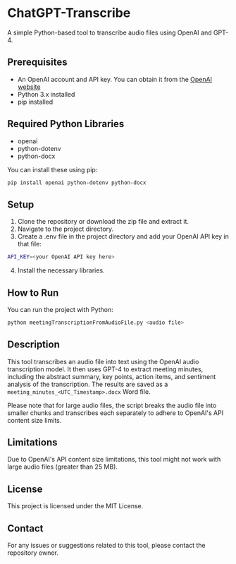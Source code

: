 # ChatGPT-Transcribe
A simple Python-based tool to transcribe audio files using OpenAI and GPT-4.

## Prerequisites
- An OpenAI account and API key. You can obtain it from the [OpenAI website](https://openai.com/)
- Python 3.x installed
- pip installed

## Required Python Libraries
- openai
- python-dotenv
- python-docx

You can install these using pip:
```bash
pip install openai python-dotenv python-docx
```

## Setup
1. Clone the repository or download the zip file and extract it.
2. Navigate to the project directory.
3. Create a .env file in the project directory and add your OpenAI API key in that file:
```bash
API_KEY=<your OpenAI API key here>
```
4. Install the necessary libraries.

## How to Run
You can run the project with Python:
```bash
python meetingTranscriptionFromAudioFile.py <audio file>
```

## Description
This tool transcribes an audio file into text using the OpenAI audio transcription model. It then uses GPT-4 to extract meeting minutes, including the abstract summary, key points, action items, and sentiment analysis of the transcription. The results are saved as a `meeting_minutes_<UTC_Timestamp>.docx` Word file.

Please note that for large audio files, the script breaks the audio file into smaller chunks and transcribes each separately to adhere to OpenAI's API content size limits.

## Limitations
Due to OpenAI's API content size limitations, this tool might not work with large audio files (greater than 25 MB).

## License
This project is licensed under the MIT License.

## Contact
For any issues or suggestions related to this tool, please contact the repository owner.
